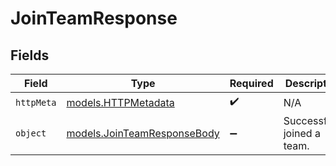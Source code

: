 # JoinTeamResponse


## Fields

| Field                                                            | Type                                                             | Required                                                         | Description                                                      |
| ---------------------------------------------------------------- | ---------------------------------------------------------------- | ---------------------------------------------------------------- | ---------------------------------------------------------------- |
| `httpMeta`                                                       | [models.HTTPMetadata](../models/httpmetadata.md)                 | :heavy_check_mark:                                               | N/A                                                              |
| `object`                                                         | [models.JoinTeamResponseBody](../models/jointeamresponsebody.md) | :heavy_minus_sign:                                               | Successfully joined a team.                                      |